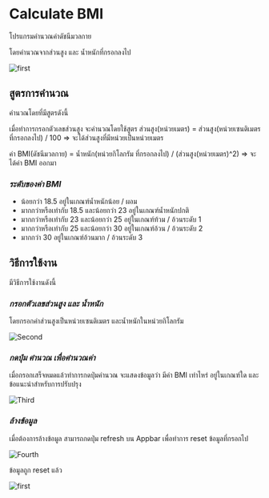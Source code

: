 # Calculate BMI 
โปรแกรมคำนวณค่าดัชนีมวลกาย

โดยคำนวณจากส่วนสูง และ น้ำหนักที่กรอกลงไป

![first](https://github.com/pawaret717/Calculate_BMI/blob/main/ImageScreen/ImageFinal1.png)

## สูตรการคำนวณ 
คำนวณโดยที่มีสูตรดังนี้ 

เมื่อทำการกรอกตัวเลขส่วนสูง จะคำนวณโดยใช้สูตร 
ส่วนสูง(หน่วยเมตร) = ส่วนสูง(หน่วยเซนติเมตร ที่กรอกลงไป) / 100  =>  จะได้ส่วนสูงที่มีหน่วยเป็นหน่วยเมตร

ค่า BMI(ดัชนีมวลกาย) = น้ำหนัก(หน่วยกิโลกรัม ที่กรอกลงไป) / (ส่วนสูง(หน่วยเมตร)^2)  => จะได้ค่า BMI ออกมา

### ***ระดับของค่า BMI***

- น้อยกว่า 18.5 อยู่ในเกณฑ์น้ำหนักน้อย / ผอม
- มากกว่าหรือเท่ากับ 18.5 และน้อยกว่า 23 อยู่ในเกณฑ์น้ำหนักปกติ
- มากกว่าหรือเท่ากับ 23 และน้อยกว่า 25 อยู่ในเกณฑ์ท้วม / อ้วนระดับ 1
- มากกว่าหรือเท่ากับ 25 และน้อยกว่า 30 อยู่ในเกณฑ์อ้วน / อ้วนระดับ 2
- มากกว่า 30 อยู่ในเกณฑ์อ้วนมาก / อ้วนระดับ 3

## วิธีการใช้งาน 
มีวิธีการใช้งานดังนี้ 


### ***กรอกตัวเลขส่วนสูง และ น้ำหนัก***

โดยกรอกค่าส่วนสูงเป็นหน่วยเซนติเมตร และน้ำหนักในหน่วยกิโลกรัม

![Second](https://github.com/pawaret717/Calculate_BMI/blob/main/ImageScreen/ImageFinal2.png)


### ***กดปุ่ม คำนวณ เพื่อคำนวณค่า***

เมื่อกรอกเสร็จหมดแล้วทำการกดปุ่มคำนวณ จะแสดงข้อมูลว่า มีค่า BMI เท่าไหร่ อยู่ในเกณฑ์ใด และข้อแนะนำสำหรับการปรับปรุง

![Third](https://github.com/pawaret717/Calculate_BMI/blob/main/ImageScreen/ImageFinal3.png)


### ***ล้างข้อมูล***

เมื่อต้องการล้างข้อมูล สามารถกดปุ่ม refresh บน Appbar เพื่อทำการ reset ข้อมูลที่กรอกไป

![Fourth](https://github.com/pawaret717/Calculate_BMI/blob/main/ImageScreen/ImageFinal4.png)

ข้อมูลถูก reset แล้ว

![first](https://github.com/pawaret717/Calculate_BMI/blob/main/ImageScreen/ImageFinal1.png)
